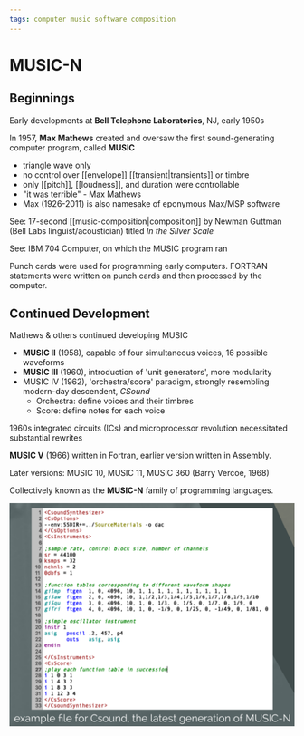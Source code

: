 ```yaml
---
tags: computer music software composition
---
```


# MUSIC-N

## Beginnings

Early developments at **Bell Telephone Laboratories**, NJ, early 1950s

In 1957, **Max Mathews** created and oversaw the first sound-generating computer program, called **MUSIC**

- triangle wave only
- no control over [[envelope]] [[transient|transients]] or timbre
- only [[pitch]], [[loudness]], and duration were controllable
- "it was terrible" - Max Mathews
- Max (1926-2011) is also namesake of eponymous Max/MSP software

See: 17-second [[music-composition|composition]] by Newman Guttman (Bell Labs linguist/acoustician) titled *In the Silver Scale*

See: IBM 704 Computer, on which the MUSIC program ran

Punch cards were used for programming early computers. FORTRAN statements were written on punch cards and then processed by the computer.

## Continued Development

Mathews & others continued developing MUSIC

- **MUSIC II** (1958), capable of four simultaneous voices, 16 possible waveforms
- **MUSIC III** (1960), introduction of 'unit generators', more modularity
- MUSIC IV (1962), 'orchestra/score' paradigm, strongly resembling modern-day descendent, *CSound*
  - Orchestra: define voices and their timbres
  - Score: define notes for each voice

1960s integrated circuits (ICs) and microprocessor revolution necessitated substantial rewrites

**MUSIC V** (1966) written in Fortran, earlier version written in Assembly.

Later versions: MUSIC 10, MUSIC 11, MUSIC 360 (Barry Vercoe, 1968)

Collectively known as the **MUSIC-N** family of programming languages.

![CSound example](../attachments/csound-example.png)
